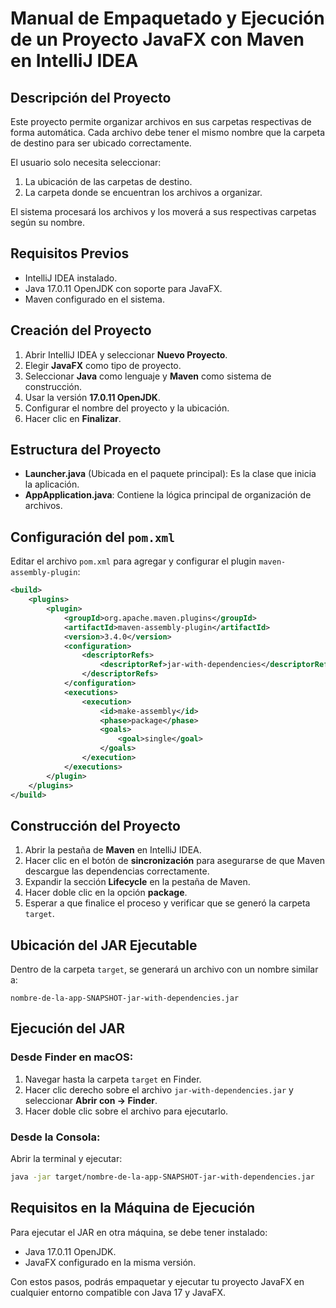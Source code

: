 # Manual de Empaquetado y Ejecución de un Proyecto JavaFX con Maven en IntelliJ IDEA

## Descripción del Proyecto
Este proyecto permite organizar archivos en sus carpetas respectivas de forma automática. Cada archivo debe tener el mismo nombre que la carpeta de destino para ser ubicado correctamente.

El usuario solo necesita seleccionar:
1. La ubicación de las carpetas de destino.
2. La carpeta donde se encuentran los archivos a organizar.

El sistema procesará los archivos y los moverá a sus respectivas carpetas según su nombre.

## Requisitos Previos
- IntelliJ IDEA instalado.
- Java 17.0.11 OpenJDK con soporte para JavaFX.
- Maven configurado en el sistema.

## Creación del Proyecto
1. Abrir IntelliJ IDEA y seleccionar **Nuevo Proyecto**.
2. Elegir **JavaFX** como tipo de proyecto.
3. Seleccionar **Java** como lenguaje y **Maven** como sistema de construcción.
4. Usar la versión **17.0.11 OpenJDK**.
5. Configurar el nombre del proyecto y la ubicación.
6. Hacer clic en **Finalizar**.

## Estructura del Proyecto
- **Launcher.java** (Ubicada en el paquete principal): Es la clase que inicia la aplicación.
- **AppApplication.java**: Contiene la lógica principal de organización de archivos.

## Configuración del `pom.xml`
Editar el archivo `pom.xml` para agregar y configurar el plugin `maven-assembly-plugin`:

```xml
<build>
    <plugins>
        <plugin>
            <groupId>org.apache.maven.plugins</groupId>
            <artifactId>maven-assembly-plugin</artifactId>
            <version>3.4.0</version>
            <configuration>
                <descriptorRefs>
                    <descriptorRef>jar-with-dependencies</descriptorRef>
                </descriptorRefs>
            </configuration>
            <executions>
                <execution>
                    <id>make-assembly</id>
                    <phase>package</phase>
                    <goals>
                        <goal>single</goal>
                    </goals>
                </execution>
            </executions>
        </plugin>
    </plugins>
</build>
```

## Construcción del Proyecto
1. Abrir la pestaña de **Maven** en IntelliJ IDEA.
2. Hacer clic en el botón de **sincronización** para asegurarse de que Maven descargue las dependencias correctamente.
3. Expandir la sección **Lifecycle** en la pestaña de Maven.
4. Hacer doble clic en la opción **package**.
5. Esperar a que finalice el proceso y verificar que se generó la carpeta `target`.

## Ubicación del JAR Ejecutable
Dentro de la carpeta `target`, se generará un archivo con un nombre similar a:

```
nombre-de-la-app-SNAPSHOT-jar-with-dependencies.jar
```

## Ejecución del JAR
### Desde Finder en macOS:
1. Navegar hasta la carpeta `target` en Finder.
2. Hacer clic derecho sobre el archivo `jar-with-dependencies.jar` y seleccionar **Abrir con -> Finder**.
3. Hacer doble clic sobre el archivo para ejecutarlo.

### Desde la Consola:
Abrir la terminal y ejecutar:

```sh
java -jar target/nombre-de-la-app-SNAPSHOT-jar-with-dependencies.jar
```

## Requisitos en la Máquina de Ejecución
Para ejecutar el JAR en otra máquina, se debe tener instalado:
- Java 17.0.11 OpenJDK.
- JavaFX configurado en la misma versión.

Con estos pasos, podrás empaquetar y ejecutar tu proyecto JavaFX en cualquier entorno compatible con Java 17 y JavaFX.

